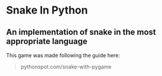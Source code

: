 # Snake In Python

## An implementation of snake in the most appropriate language

This game was made following the guide here:
> pythonspot.com/snake-with-pygame
